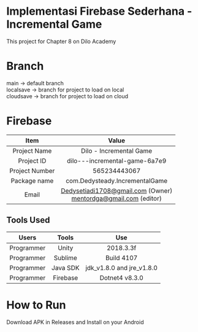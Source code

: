 # Implementasi Firebase Sederhana - Incremental Game
This project for Chapter 8 on Dilo Academy

# Branch
main -> default branch <br>
localsave -> branch for project to load on local <br>
cloudsave -> branch for project to load on cloud

# Firebase 
**Item**|**Value**
:-----:|:-----:
Project Name|Dilo - Incremental Game
Project ID|dilo---incremental-game-6a7e9
Project Number|565234443067
Package name|com.Dedysteady.IncrementalGame
Email| Dedysetiadi1708@gmail.com (Owner) <br> mentordga@gmail.com (editor)

## Tools Used
**Users**|**Tools**|**Use**
:-----:|:-----:|:-----:
Programmer|Unity|2018.3.3f
Programmer|Sublime|Build 4107
Programmer|Java SDK|jdk_v1.8.0 and jre_v1.8.0
Programmer|Firebase|Dotnet4 v8.3.0

# How to Run
Download APK in Releases and Install on your Android
